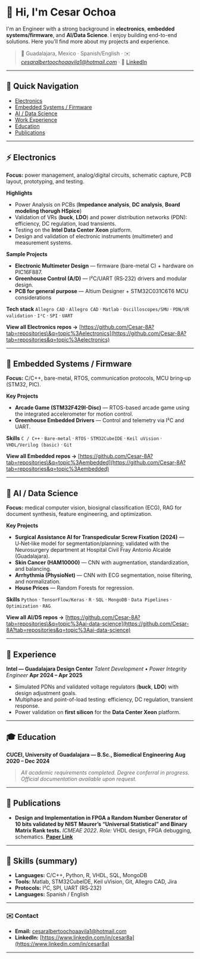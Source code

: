 # 👋 Hi, I'm **Cesar Ochoa**

I'm an Engineer with a strong background in **electronics**, **embedded systems/firmware**, and **AI/Data Science**. I enjoy building end-to-end solutions. Here you'll find more about my projects and experience.

> 📍 Guadalajara, Mexico · Spanish/English · ✉️ *[cesaralbertoochoaavila1@hotmail.com](mailto:cesaralbertoochoaavila1@hotmail.com)* · 🔗 [LinkedIn](https://www.linkedin.com/in/cesar8a)
---

## 🧭 Quick Navigation

* [Electronics](#-electronics)
* [Embedded Systems / Firmware](#-embedded-systems--firmware)
* [AI / Data Science](#-ai--data-science)
* [Work Experience](#-experience)
* [Education](#-education)
* [Publications](#-publications)

---

## ⚡ Electronics

**Focus:** power management, analog/digital circuits, schematic capture, PCB layout, prototyping, and testing.

**Highlights**

* Power Analysis on PCBs (**Impedance analysis**, **DC analysis**, **Board modeling thorugh HSpice**)
* Validation of VRs (**buck**, **LDO**) and power distribution networks (PDN): efficiency, DC regulation, load transients.
* Testing on the **Intel Data Center Xeon** platform.
* Design and validation of electronic instruments (multimeter) and measurement systems.

**Sample Projects**

* **Electronic Multimeter Design** — firmware (bare-metal C) + hardware on PIC16F887.
* **Greenhouse Control (A/D)** — I²C/UART (RS‑232) drivers and modular design.
* **PCB for general purpose** — Altium Designer + STM32C031C6T6 MCU considerations

**Tech stack**
`Allegro CAD` · `Allegro CAD` · `Matlab` · `Oscilloscopes/SMU` · `PDN/VR validation` · `I²C` · `SPI` · `UART`

**View all Electronics repos →** [https://github.com/Cesar-8A?tab=repositories\&q=topic%3Aelectronics](https://github.com/Cesar-8A?tab=repositories&q=topic%3Aelectronics)

---

## 🔧 Embedded Systems / Firmware

**Focus:** C/C++, bare-metal, RTOS, communication protocols, MCU bring‑up (STM32, PIC).

**Key Projects**

* **Arcade Game (STM32F429I-Disc)** — RTOS-based arcade game using the integrated accelerometer for motion control.
* **Greenhouse Embedded Drivers** — Control and telemetry via I²C and UART.

**Skills**
`C / C++` · `Bare-metal` · `RTOS` · `STM32CubeIDE` · `Keil uVision` · `VHDL/Verilog (basic)` · `Git`

**View all Embedded repos →** [https://github.com/Cesar-8A?tab=repositories\&q=topic%3Aembedded](https://github.com/Cesar-8A?tab=repositories&q=topic%3Aembedded)

---

## 🤖 AI / Data Science

**Focus:** medical computer vision, biosignal classification (ECG), RAG for document synthesis, feature engineering, and optimization.

**Key Projects**

* **Surgical Assistance AI for Transpedicular Screw Fixation (2024)** — U‑Net‑like model for segmentation/planning; validated with the Neurosurgery department at Hospital Civil Fray Antonio Alcalde (Guadalajara).
* **Skin Cancer (HAM10000)** — CNN with augmentation, standardization, and balancing.
* **Arrhythmia (PhysioNet)** — CNN with ECG segmentation, noise filtering, and normalization.
* **House Prices** — Random Forests for regression.

**Skills**
`Python` · `TensorFlow/Keras` · `R` · `SQL` · `MongoDB` · `Data Pipelines` · `Optimization` · `RAG`

**View all AI/DS repos →** [https://github.com/Cesar-8A?tab=repositories\&q=topic%3Aai-data-science](https://github.com/Cesar-8A?tab=repositories&q=topic%3Aai-data-science)

---

## 💼 Experience

**Intel — Guadalajara Design Center**
*Talent Development • Power Integrity Engineer*
**Apr 2024 – Apr 2025**

* Simulated PDNs and validated voltage regulators (**buck**, **LDO**) with design adjustment goals.
* Multiphase and point-of-load testing: efficiency, DC regulation, transient response.
* Power validation on **first silicon** for the **Data Center Xeon** platform.

---

## 🎓 Education

**CUCEI, University of Guadalajara — B.Sc., Biomedical Engineering**
**Aug 2020 – Dec 2024**

> *All academic requirements completed. Degree conferral in progress. Official documentation available upon request.*

---

## 📄 Publications

* **Design and Implementation in FPGA a Random Number Generator of 10 bits validated by NIST Maurer’s “Universal Statistical” and Binary Matrix Rank tests.** *ICMEAE 2022*.
  *Role:* VHDL design, FPGA debugging, schematics.
  **[Paper Link]([https://DOI-OR-URL](https://ieeexplore.ieee.org/document/10414496))**

---

## 🧰 Skills (summary)

* **Languages:** C/C++, Python, R, VHDL, SQL, MongoDB
* **Tools:** Matlab, STM32CubeIDE, Keil uVision, Git, Allegro CAD, Jira
* **Protocols:** I²C, SPI, UART (RS‑232)
* **Languages:** Spanish / English

---

### ✉️ Contact

* **Email:** [cesaralbertoochoaavila1@hotmail.com](mailto:cesaralbertoochoaavila1@hotmail.com)
* **LinkedIn:** [https://www.linkedin.com/in/cesar8a](https://www.linkedin.com/in/cesar8a)

---

<!--
QUICK CUSTOMIZATION STEPS
1) Replace: USERNAME, REPO_1..4, email, and links.
2) (Optional) Enable stats/pin cards. If you don't want external services, remove the section.
3) Add topics to your repos so that "View all" filters by area.
4) Add real links to your featured projects in each section.
-->
